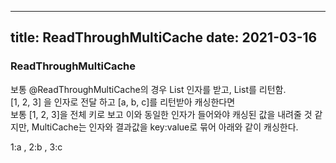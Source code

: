 
---
title: ReadThroughMultiCache
date: 2021-03-16
---

### ReadThroughMultiCache
보통 @ReadThroughMultiCache의 경우 List 인자를 받고, List를 리턴함.  
[1, 2, 3] 을 인자로 전달 하고 [a, b, c]를 리턴받아 캐싱한다면  
보통 [1, 2, 3]을 전체 키로 보고 이와 동일한 인자가 들어와야 캐싱된 값을 내려줄 것 같지만, MultiCache는 인자와 결과값을 key:value로 묶어 아래와 같이 캐싱한다.  
  
1:a , 2:b , 3:c
  
  
